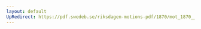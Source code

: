 ```yaml
---
layout: default
UpRedirect: https://pdf.swedeb.se/riksdagen-motions-pdf/1870/mot_1870__fk__00020/mot_1870__fk__00020_001.pdf
---
```

